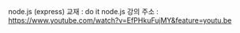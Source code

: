 node.js (express) 
교재 : do it node.js
강의 주소 : https://www.youtube.com/watch?v=EfPHkuFujMY&feature=youtu.be



